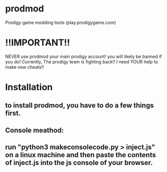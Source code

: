 # prodmod
Prodigy game modding tools (play.prodigygame.com)
# !!IMPORTANT!!
NEVER use prodmod your main prodigy account! you will likely be banned if you do!
Currently, The prodigy team is fighting back!! I need YOUR help to make new cheats!!
# Installation
## to install prodmod, you have to do a few things first.
## Console meathod:
## run "python3 makeconsolecode.py > inject.js" on a linux machine and then paste the contents of inject.js into the js console of your browser.
